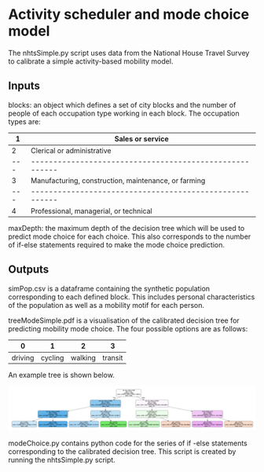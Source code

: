 # Activity scheduler and mode choice model
The nhtsSimple.py script uses data from the National House Travel Survey to calibrate a simple activity-based mobility model. 

## Inputs

blocks: an object which defines a set of city blocks and the number of people of each occupation type working in each block. The occupation types are:


|1	| Sales or service										| 
|---|-------------------------------------------------------|
|2	| Clerical or administrative 							|
|---|-------------------------------------------------------|
|3	| Manufacturing, construction, maintenance, or farming	| 
|---|-------------------------------------------------------|
|4	| Professional, managerial, or technical 				|

maxDepth: the maximum depth of the decision tree which will be used to predict mode choice for each choice. This also corresponds to the number of if-else statements required to make the mode choice prediction.

## Outputs

simPop.csv is a dataframe containing the synthetic population corresponding to each defined block. This includes personal characteristics of the population as well as a mobility motif for each person.

treeModeSimple.pdf is a visualisation of the calibrated decision tree for predicting mobility mode choice. The four possible options are as follows:

| 0       | 1       | 2       | 3       |
|---------|---------|---------|---------|
| driving | cycling | walking | transit |

An example tree is shown below.

![viz](./example_tree.png)


modeChoice.py contains python code for the series of if -else statements corresponding to the calibrated decision tree. This script is created by running the nhtsSimple.py script. 
